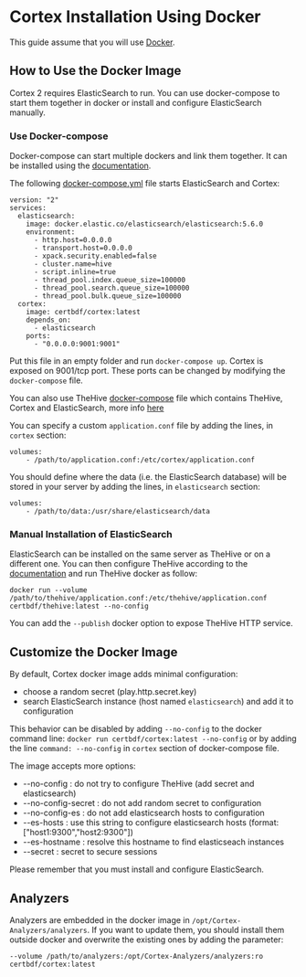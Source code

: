 # Cortex Installation Using Docker

This guide assume that you will use [Docker](https://www.docker.com/).

## How to Use the Docker Image

Cortex 2 requires ElasticSearch to run. You can use docker-compose to start them together in docker or install and configure ElasticSearch manually.

### Use Docker-compose

Docker-compose can start multiple dockers and link them together. It can be installed using the
[documentation](https://docs.docker.com/compose/install/).

The following [docker-compose.yml](https://raw.githubusercontent.com/TheHive-Project/Cortex/master/docker/cortex/docker-compose.yml)
file starts ElasticSearch and Cortex:
```
version: "2"
services:
  elasticsearch:
    image: docker.elastic.co/elasticsearch/elasticsearch:5.6.0
    environment:
      - http.host=0.0.0.0
      - transport.host=0.0.0.0
      - xpack.security.enabled=false
      - cluster.name=hive
      - script.inline=true
      - thread_pool.index.queue_size=100000
      - thread_pool.search.queue_size=100000
      - thread_pool.bulk.queue_size=100000
  cortex:
    image: certbdf/cortex:latest
    depends_on:
      - elasticsearch
    ports:
      - "0.0.0.0:9001:9001"
```
Put this file in an empty folder and run `docker-compose up`. Cortex is exposed on 9001/tcp port. These ports can be changed by modifying the `docker-compose` file.

You can also use TheHive [docker-compose](https://raw.githubusercontent.com/TheHive-Project/TheHive/master/docker/thehive/docker-compose.yml) file which contains TheHive, Cortex and ElasticSearch, more info [here](https://github.com/TheHive-Project/TheHiveDocs/blob/master/installation/docker-guide.md)

You can specify a custom `application.conf` file by adding the lines, in `cortex` section:
```
volumes:
    - /path/to/application.conf:/etc/cortex/application.conf
```

You should define where the data (i.e. the ElasticSearch database) will be stored in your server by adding the lines, in `elasticsearch` section:
```
volumes:
    - /path/to/data:/usr/share/elasticsearch/data
```

### Manual Installation of ElasticSearch

ElasticSearch can be installed on the same server as TheHive or on a different one. You can then configure TheHive according to the
[documentation](../admin/configuration.md) and run TheHive docker as follow:
```
docker run --volume /path/to/thehive/application.conf:/etc/thehive/application.conf certbdf/thehive:latest --no-config
```

You can add the `--publish` docker option to expose TheHive HTTP service.

## Customize the Docker Image

By default, Cortex docker image adds minimal configuration:
 - choose a random secret (play.http.secret.key)
 - search ElasticSearch instance (host named `elasticsearch`) and add it to configuration

This behavior can be disabled by adding `--no-config` to the docker command line:
`docker run certbdf/cortex:latest --no-config` or by adding the line `command: --no-config` in `cortex` section of
docker-compose file.

The image accepts more options:
 - --no-config             : do not try to configure TheHive (add secret and elasticsearch)
 - --no-config-secret      : do not add random secret to configuration
 - --no-config-es          : do not add elasticsearch hosts to configuration
 - --es-hosts <esconfig>   : use this string to configure elasticsearch hosts (format: ["host1:9300","host2:9300"])
 - --es-hostname <host>    : resolve this hostname to find elasticseach instances
 - --secret <secret>       : secret to secure sessions


Please remember that you must install and configure ElasticSearch.

## Analyzers

Analyzers are embedded in the docker image in `/opt/Cortex-Analyzers/analyzers`. If you want to update them, you should
install them outside docker and overwrite the existing ones by adding the parameter:
```
--volume /path/to/analyzers:/opt/Cortex-Analyzers/analyzers:ro certbdf/cortex:latest  
```
